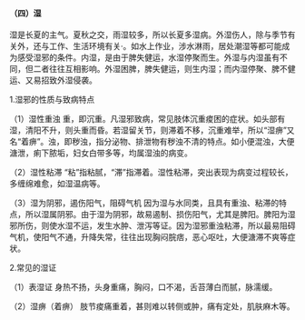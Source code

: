 #### （四）湿

湿是长夏的主气。夏秋之交，雨湿较多，所以长夏多湿病。外湿伤人，除与季节有关外，还与工作、生活环境有关·。如水上作业，涉水淋雨，居处潮湿等都可能成为感受湿邪的条件。内湿，是由于脾失健运，水湿停聚而生。外湿与内湿虽有不同，但二者往往互相影响。外湿困脾，脾失健运，则生内湿；而内湿停聚、脾不健运、又易招致外湿侵袭。

1.湿邪的性质与致病特点

（1）湿性重浊  重，即沉重。凡湿邪致病，常见肢体沉重痠困的症状。如头部有湿，清阳不升，则头重而昏。若湿留关节，则滞着不移，沉重难举，所以“湿痹”又名“着痹”。浊，即秽浊，指分泌物、排泄物有秽浊不清的特点。如小便混浊，大便溏泄，痢下脓垢，妇女白带多等，均属湿浊的病变。

（2）湿性粘滞  “粘”指粘腻，“滞”指滞着。湿性粘滞，突出表现为病变过程较长，多缠绵难愈，如湿温病等。

（3）湿为阴邪，遏伤阳气，阻碍气机  因为湿与水同类，且具有重浊、粘滞的特点，所以湿属阴邪。由于湿为阴邪，故易遏制、损伤阳气，尤其是脾阳。脾阳为湿邪所伤，则使水湿不运，发生水肿、泄泻等证。因为湿邪重浊粘滞，所以最易阻碍气机，使阳气不通，升降失常，往往出现胸闷脘痞，恶心呕吐，大便溏滞不爽等症状。

2.常见的湿证

（1）表湿证  身热不扬，头身重痛，胸闷，口不渴，舌苔薄白而腻，脉濡缓。

（2）湿痹（着痹）  肢节痠痛重着，甚则难以转侧或肿，痛有定处，肌肤麻木等。
